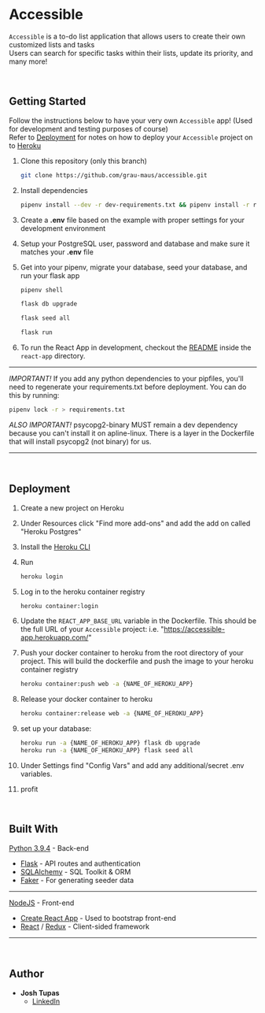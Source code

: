 # Accessible

`Accessible` is a to-do list application that allows users to create their own customized lists and tasks
<br/>
Users can search for specific tasks within their lists, update its priority, and many more!

<br/>

## Getting Started

Follow the instructions below to have your very own `Accessible` app! (Used for development and testing purposes of course)
<br/>
Refer to [Deployment](#Deployment) for notes on how to deploy your `Accessible` project on to [Heroku](https://www.heroku.com)

1. Clone this repository (only this branch)

   ```bash
   git clone https://github.com/grau-maus/accessible.git
   ```

2. Install dependencies

      ```bash
      pipenv install --dev -r dev-requirements.txt && pipenv install -r requirements.txt
      ```

3. Create a **.env** file based on the example with proper settings for your
   development environment

4. Setup your PostgreSQL user, password and database and make sure it matches your **.env** file

5. Get into your pipenv, migrate your database, seed your database, and run your flask app

   ```bash
   pipenv shell
   ```

   ```bash
   flask db upgrade
   ```

   ```bash
   flask seed all
   ```

   ```bash
   flask run
   ```

6. To run the React App in development, checkout the [README](./react-app/README.md) inside the `react-app` directory.

***
*IMPORTANT!*
   If you add any python dependencies to your pipfiles, you'll need to regenerate your requirements.txt before deployment.
   You can do this by running:

   ```bash
   pipenv lock -r > requirements.txt
   ```

*ALSO IMPORTANT!*
   psycopg2-binary MUST remain a dev dependency because you can't install it on apline-linux.
   There is a layer in the Dockerfile that will install psycopg2 (not binary) for us.
***

<!-- End with an example of getting some data out of the system or using it for a little demo -->

<br/>

## Deployment

1. Create a new project on Heroku

2. Under Resources click "Find more add-ons" and add the add on called "Heroku Postgres"

3. Install the [Heroku CLI](https://devcenter.heroku.com/articles/heroku-command-line)

4. Run

   ```bash
   heroku login
   ```

5. Log in to the heroku container registry

   ```bash
   heroku container:login
   ```

6. Update the `REACT_APP_BASE_URL` variable in the Dockerfile.
   This should be the full URL of your `Accessible` project: i.e. "https://accessible-app.herokuapp.com/"

7. Push your docker container to heroku from the root directory of your project.
   This will build the dockerfile and push the image to your heroku container registry

   ```bash
   heroku container:push web -a {NAME_OF_HEROKU_APP}
   ```

8. Release your docker container to heroku

   ```bash
   heroku container:release web -a {NAME_OF_HEROKU_APP}
   ```

9. set up your database:

   ```bash
   heroku run -a {NAME_OF_HEROKU_APP} flask db upgrade
   heroku run -a {NAME_OF_HEROKU_APP} flask seed all
   ```

10. Under Settings find "Config Vars" and add any additional/secret .env variables.

11. profit

<br/>

## Built With

[Python 3.9.4](https://www.python.org/) - Back-end
* [Flask](https://flask.palletsprojects.com/en/2.0.x/) - API routes and authentication
* [SQLAlchemy](https://www.sqlalchemy.org/) - SQL Toolkit & ORM
* [Faker](https://faker.readthedocs.io/en/master/) - For generating seeder data
***
[NodeJS](https://nodejs.org/en/) - Front-end
* [Create React App](https://github.com/facebook/create-react-app) - Used to bootstrap front-end
* [React](https://reactjs.org/) / [Redux](https://redux.js.org/) - Client-sided framework
***

<br/>

## Author

* **Josh Tupas**
   * [LinkedIn](https://www.linkedin.com/in/josh-tupas/)
